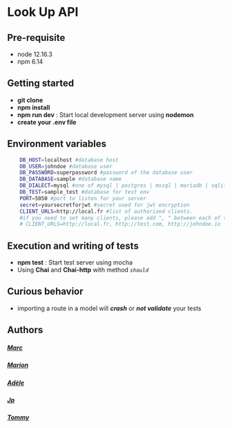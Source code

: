 # Look Up API

## Pre-requisite

- node 12.16.3
- npm 6.14

## Getting started

- **git clone**
- **npm install**
- **npm run dev** : Start local development server using **nodemon**
- **create your .env file**

## Environment variables

```bash
    DB_HOST=localhost #database host
    DB_USER=johndoe #database user
    DB_PASSWORD=superpassword #password of the database user
    DB_DATABASE=sample #database name
    DB_DIALECT=mysql #one of mysql | postgres | mssql | mariadb | sqlite
    DB_TEST=sample_test #database for test env
    PORT=5050 #port to listen for your server
    secret=yoursecretforjwt #secret used for jwt encryption
    CLIENT_URLS=http://local.fr #list of authorized clients.
    #if you need to set many clients, please add ", " between each of them like the following:
    # CLIENT_URLS=http://local.fr, http://test.com, http://johndoe.io
```

## Execution and writing of tests

- **npm test** : Start test server using mocha
- Using **Chai** and **Chai-http** with method _`should`_

## Curious behavior

- importing a route in a model will **_crash_** or **_not validate_** your tests

## Authors

##### [Marc](https://github.com/Neo-Ryo)

##### [Marion](https://github.com/Marion-H)

##### [Adèle](https://github.com/Adelebp)

##### [Jp](https://github.com/jpgrindcore007)

##### [Tommy](https://github.com/Tommychinn)
